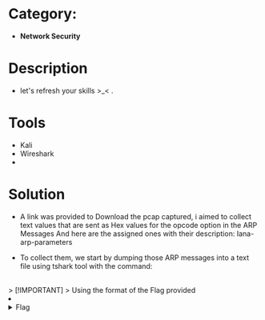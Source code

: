 # Category: 
- **Network Security**
# Description
- let's refresh your skills  >_< .<br />

# Tools
- Kali
- Wireshark
- 

# Solution
- A link was provided to Download the pcap captured, i aimed to collect text values that are sent as Hex values for the opcode option in the ARP Messages
And here are the assigned ones with their description: Iana-arp-parameters<br />

- To collect them, we start by dumping those ARP messages into a text file using tshark tool with the command:
<br />
> [!IMPORTANT]
> Using the format of the Flag provided
<li>
	<details>
		<summary>Flag</summary>
flag{y0u_c0m3_f0r_fl1g_1nd_h3r3_1t_1s_2000}</details>
</li>
